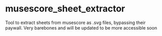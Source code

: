 # musescore_sheet_extractor
Tool to extract sheets from musescore as .svg files, bypassing their paywall. Very barebones and will be updated to be more accessible soon
